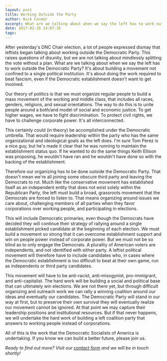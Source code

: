 ```yaml
---
layout: post
title: Working Outside the Party
author: Nick Conder
excerpt: What are we talking about when we say the left has to work outside the Democratic Party? It's about building a movement not confined to a single political institution.
date: 2017-02-26 14:07:35
tags:
---
```


After yesterday's DNC Chair election, a lot of people expressed dismay that leftists began talking about working outside the Democratic Party. This raises questions of disunity, but we are not talking about mindlessly splitting the vote without a plan. What are we talking about when we say the left has to work outside the Democratic Party? It's about building a movement not confined to a single political institution. It's about doing the work required to beat fascism, even if the Democratic establishment doesn't want to get involved.

Our theory of politics is that we must organize regular people to build a mass movement of the working and middle class, that includes all races, genders, religions, and sexual orientations. The way to do this is to unite people around a both/and model of social and economic justice. To get higher wages, we have to fight discrimination. To protect civil rights, we have to challenge corporate power. It's all interconnected.

This certainly could (in theory) be accomplished under the Democratic umbrella.  That would require leadership within the party who has the same organizational and ideological goals as the left does. I'm sure Tom Perez is a nice guy, but he's made it clear that he was running to maintain the establishment status quo. If he wanted to do the same things Keith Ellison was proposing, he wouldn't have ran and he wouldn't have done so with the backing of the establishment.

Therefore our organizing has to be done outside the Democratic Party. That doesn't mean we're all joining some obscure third party and leaving the Democrats to rot. Much like the conservative movement has established itself as an independent entity that does not exist solely within the Republican Party, the left must build a broad, grassroots movement that the Democrats are forced to listen to. That means organizing around issues we care about, challenging members of all parties when they favor corporations over working people, and participating in elections.

This will include Democratic primaries, even though the Democrats have decided they will continue their strategy of rallying around a single establishment picked candidate at the beginning of each election. We must build a movement so strong that it can overcome establishment support and win on people power instead of corporate power. But we must not be so blind as to only engage the Democrats. A plurality of American voters are independents, and not identified with either party. A leftist political movement will therefore have to include candidates who, in cases where the Democratic establishment is too difficult to beat at their own game, run as independents or third party candidates.

This movement will have to be anti-racist, anti-misogynist, pro-immigrant, and anti-capitalist. The hard work will be building a social and political base that can ultimately win elections. We are not there yet, but through difficult organizing and outreach work we can rally a winning coalition around our ideas and eventually our candidates. The Democratic Party will stand in our way at first, but to preserve their own survival they will eventually realize our movement cannot be ignored. At that point we may capture their leadership positions and institutional resources. But if that never happens, we will undertake the hard work of building a left coalition party that answers to working people instead of corporations.

All of this is the work that the Democratic Socialists of America is undertaking. If you know we can build a better future, please join us.

_Ready to find out more? Visit our [contact form](https://goo.gl/forms/nxvaToAMKUX87EXI3) and we will be in touch shortly!_

